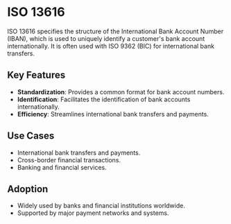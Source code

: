 # ISO 13616

ISO 13616 specifies the structure of the International Bank Account Number (IBAN), which is used to uniquely identify a customer's bank account internationally. It is often used with ISO 9362 (BIC) for international bank transfers.

## Key Features

- **Standardization**: Provides a common format for bank account numbers.
- **Identification**: Facilitates the identification of bank accounts internationally.
- **Efficiency**: Streamlines international bank transfers and payments.

## Use Cases

- International bank transfers and payments.
- Cross-border financial transactions.
- Banking and financial services.

## Adoption

- Widely used by banks and financial institutions worldwide.
- Supported by major payment networks and systems.
